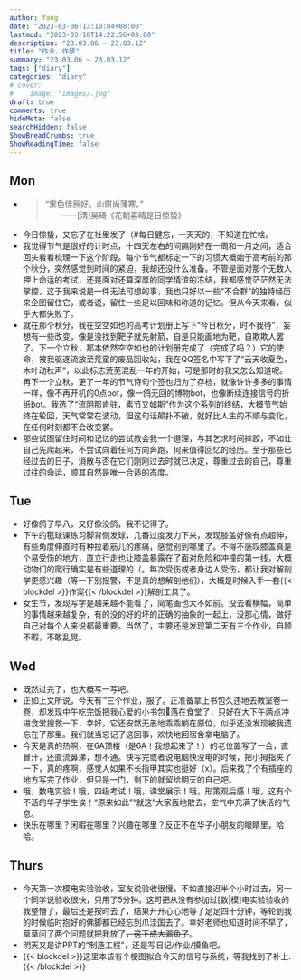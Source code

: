 ```yaml
---
author: Yang
date: "2023-03-06T13:10:04+08:00"
lastmod: "2023-03-10T14:22:56+08:00"
description: "23.03.06 ~ 23.03.12"
title: "作业，作孽"
summary: "23.03.06 ~ 23.03.12"
tags: ["diary"]
categories: "diary"
# cover: 
#    image: "images/.jpg"
draft: true
comments: true
hideMeta: false
searchHidden: false
ShowBreadCrumbs: true
ShowReadingTime: false
---
```


## Mon

- >“霁色佳辰好，山窗尚薄寒。”  
  > &emsp;&emsp;——[清]吴琦《花朝喜晴是日惊蛰》
- 今日惊蛰，又忘了在社里发了（#每日健忘，一天天的，不知道在忙啥。
- 我觉得节气是很好的计时点，十四天左右的间隔刚好在一周和一月之间，适合回头看看梳理一下这个阶段。每个节气都标定一下的习惯大概始于高考前的那个秋分，突然感觉到时间的紧迫，我却还没什么准备。不管是面对那个无数人押上命运的考试，还是面对还算深厚的同学情谊的冻结，我都感觉茫茫然无法掌控，这于我来说是一件无法可想的事，我也只好以一些“不合群”的独特经历来企图留住它，或者说，留住一些足以回味和称道的记忆。但从今天来看，似乎大都失败了。
- 就在那个秋分，我在空空如也的高考计划册上写下“今日秋分，时不我待”，妄想有一些改变，像是没找到靶子就先射箭，自是只能画地为靶，自欺欺人罢了。下一个立秋，那本依然空空如也的计划册完成了（完成了吗？）它的使命，被我驱逐流放至荒蛮的废品回收站，我在QQ签名中写下了“云天收夏色，木叶动秋声”，以此标志荒芜混乱一年的开始，可是那时的我又怎么知道呢。再下一个立秋，更了一年的节气诗句个签也归为了存档，就像许许多多的事情一样，像不再开机的0点bot，像一鸽无回的博物bot，也像断续连接信号的折纸bot。我选了“流阴那肯驻，素节又如斯”作为这个系列的终结，大概节气始终在轮回，天气常常在波动，但这句话颠扑不破，就好比人生的不顺与变化，在任何时刻都不会改变罢。
- 那些试图留住时间和记忆的尝试教会我一个道理，与其乞求时间摔跤，不如让自己先爬起来，不尝试向着任何方向奔跑，何来值得回忆的经历。至于那些已经过去的日子，消散与否在它们刚刚过去时就已决定，尊重过去的自己，尊重过往的命运，顺其自然是唯一合适的态度。

## Tue

- 好像鸽了早八，又好像没鸽，我不记得了。
- 下午的毽球课练习脚背侧发球，几番过度发力下来，发现膝盖好像有点超伸，有些角度伸直时有种拉着筋儿的疼痛，感觉别到哪里了。不得不感叹膝盖真是个易受伤的地方，直立行走也让膝盖暴露在了面对危险和冲撞的第一线，大概动物们的爬行确实是有些道理的（。每次受伤或者身边人受伤，都让我对解剖学更感兴趣（等一下别报警，不是<del>真的</del>想解剖他们），大概是时候入手一套{{< blockdel >}}作案{{< /blockdel >}}解剖工具了。
- 女生节，发现写字是越来越不能看了，简笔画也大不如前。没去看横幅，简单的事情越来越复杂，有的没的好的坏的正确的抽象的一起上，没那心情，做好自己对每个人来说都最重要。当然了，主要还是发现第二天有三个作业，自顾不暇，不敢乱晃。

## Wed

- 既然过完了，也大概写一写吧。
- 正如上文所说，今天有™三个作业，服了。正准备拿上书包久违地去教室卷一卷，却发现中午吃完饭把我心爱的小书包🎒落在食堂了，只好在大下午两点冲进食堂搜救一下，幸好，它还安然无恙地乖乖躺在原位，似乎还没发现被我遗忘在了那里。我们就当忘记了这回事，欢快地回宿舍拿电脑了。
- 今天是真的热啊，在6A顶楼（是6A！我想起来了！）的老位置写了一会，直冒汗，还直流鼻涕，想不通。快写完或者说电脑快没电的时候，把小拇指夹了一下，真的疼啊，感觉人如果不长指甲其实也挺好（x）。后来找了个有插座的地方写完了作业，但只是一门，剩下的就留给明天的自己吧。
- 哦，数电实验！哦，四级考试！哦，课堂展示！哦，形策观后感！哦，这有个不活的华子学生诶！“原来如此”“就这”大家轰地散去，空气中充满了快活的气息。
- 快乐在哪里？闲暇在哪里？兴趣在哪里？反正不在华子小朋友的眼睛里，哈哈。

## Thurs

- 今天第一次模电实验验收，室友说验收很慢，不如直接迟半个小时过去，另一个同学说验收很快，只用了5分钟。这可把从没有参加过\[数|模\]电实验验收的我整懵了，最后还是按时去了，结果开开心心地等了足足四十分钟，等轮到我的时候临时抱好的佛脚都已经忘到爪洼国去了。幸好老师也知道时间不早了，草草问了两个问题就把我放了<del>，这下成大漏鱼了</del>。
- 明天又是讲PPT的“制造工程”，还是写日记/作业/摸鱼吧。
- {{< blockdel >}}这里本该有个梗图拟合今天的信号与系统，等我找到了补上.{{< /blockdel >}}
